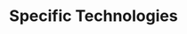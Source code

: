 ---
# Accomplishments widget.
widget: "howto"  # Widget name:  common, howto perspective, reading, cd-with-jenkins-and-docker  etc
headless: true  # This file represents a page section.
active: true  # Activate this widget? true/false
weight: 4 # Order that this section will appear.
title: "Specific Technologies"
subtitle: ""

# Date format
date_format: "Jan 2006"

# Accomplishments.
#   Add/remove as many `[[item]]` blocks below as you like.
#   `title`, `organization` and `date_start` are the required parameters.
#   Leave other parameters empty if not required.
#   Begin/end multi-line descriptions with 3 quotes `"""`.
item:
smallItem: 
 - title: "Windows Containers and Docker: The Five Things You Need to Know"
   summary: "blog.atomicinc.com"
   linkText: ""
   linkUrl: "https://blog.atomicinc.com/2017/05/03/did-docker-declare-war-on-redhat-and-coreos/"
   openNewWindow: 
   image: "https://res.cloudinary.com/agile-seo/image/fetch/w_62,dpr_1.0,d_blank_am8gzx.png/https%3A%2F%2Flogo.clearbit.com%2Fblog.sixeyed.com%3Fsize%3D250" 
 - title: "Did Docker Declare War on RedHat and CoreOS?"
   summary: "blog.atomicinc.com"
   linkText: ""
   linkUrl: "https://blog.atomicinc.com/2017/05/03/did-docker-declare-war-on-redhat-and-coreos/"
   openNewWindow: 
   image: "https://res.cloudinary.com/agile-seo/image/fetch/w_62,dpr_1.0,d_blank_am8gzx.png/https%3A%2F%2Flogo.clearbit.com%2Fblog.atomicinc.com%3Fsize%3D250" 
 - title: "Windows Containers and Docker?"
   summary: "red-gate.com"
   linkText: ""
   linkUrl: "https://www.red-gate.com/simple-talk/cloud/platform-as-a-service/windows-containers-and-docker/"
   openNewWindow: 
   image: "https://res.cloudinary.com/agile-seo/image/fetch/w_62,dpr_1.0,d_blank_am8gzx.png/https%3A%2F%2Flogo.clearbit.com%2Fred-gate.com%3Fsize%3D250" 
 - title: "Discussion: Are Docker Containers Cross Platform?"
   summary: "reddit.com"
   linkText: ""
   linkUrl: "https://www.reddit.com/r/docker/comments/5eptm9/are_docker_containers_cross_platform_or_no/"
   openNewWindow: 
   image: "https://res.cloudinary.com/agile-seo/image/fetch/w_62,dpr_1.0,d_blank_am8gzx.png/https%3A%2F%2Flogo.clearbit.com%2Freddit.com%3Fsize%3D250" 
---